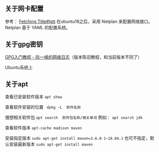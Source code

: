 ## 关于网卡配置

参考：
[Fetching Title#lgtt](https://blog.csdn.net/allway2/article/details/121949816)
在ubuntu18之后，采用 Netplan 来配置网络接口。Netplan 基于 YAML 的配置系统。


## 关于gpg密钥
[GPG入门教程 - 阮一峰的网络日志](https://www.ruanyifeng.com/blog/2013/07/gpg.html)（版本陈旧教程，和当前版本不同了）

Ubuntu系统上




## 关于apt


查看已安装软件版本
`apt show `

查看软件安装的位置
` dpkg -L  软件名称`

搜想相关软件包 
`apt search  软件包名称/相关单词`
例如： `apt search jdk `

查看软件版本
`apt-cache madison maven`

安装指定版本
`sudo apt-get install maven=3.6.0-1~18.04.1`
也可不指定，默认安装最新版本
`sudo apt-get install maven`




